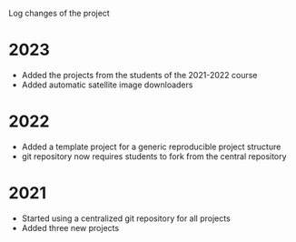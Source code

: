 Log changes of the project

# 2023

- Added the projects from the students of the 2021-2022 course
- Added automatic satellite image downloaders

# 2022

- Added a template project for a generic reproducible project structure
- git repository now requires students to fork from the central repository

# 2021
- Started using a centralized git repository for all projects
- Added three new projects
